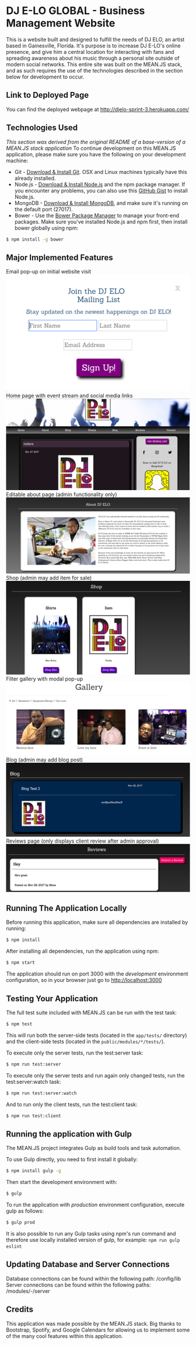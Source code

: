 # DJ E-LO GLOBAL - Business Management Website
This is a website built and designed to fulfill the needs of DJ ELO, an artist based in Gainesville, Florida. It's purpose is to increase DJ E-LO's online presence, and give him a central location for interacting with fans and spreading awareness about his music through a personal site outside of modern social networks.
This entire site was built on the MEAN.JS stack, and as such requires the use of the technologies described in the section below for development to occur.

## Link to Deployed Page
You can find the deployed webpage at http://djelo-sprint-3.herokuapp.com/

## Technologies Used
_This section was derived from the original README of a base-version of a MEAN.JS stack application_
To continue development on this MEAN.JS application, please make sure you have the following on your development machine:

* Git - [Download & Install Git](https://git-scm.com/downloads). OSX and Linux machines typically have this already installed.
* Node.js - [Download & Install Node.js](https://nodejs.org/en/download/) and the npm package manager. If you encounter any problems, you can also use this [GitHub Gist](https://gist.github.com/isaacs/579814) to install Node.js.
* MongoDB - [Download & Install MongoDB](http://www.mongodb.org/downloads), and make sure it's running on the default port (27017).
* Bower - Use the [Bower Package Manager](http://bower.io/) to manage your front-end packages. Make sure you've installed Node.js and npm first, then install bower globally using npm:

```bash
$ npm install -g bower
```

## Major Implemented Features
Email pop-up on initial website visit
![alt text](README-IMG/email-popup.PNG "Email pop-up")
Home page with event stream and social media links
![alt text](README-IMG/landing.PNG "Home page")
Editable about page (admin functionality only)
![alt text](README-IMG/about.PNG "About page")
Shop (admin may add item for sale)
![alt text](README-IMG/shop.PNG "Shop")
Filter gallery with modal pop-up
![alt text](README-IMG/gallery.PNG "Gallery")
Blog (admin may add blog post)
![alt text](README-IMG/blog.PNG "Blog")
Reviews page (only displays client review after admin approval)
![alt text](README-IMG/reviews.PNG "Reviews")

## Running The Application Locally

Before running this application, make sure all dependencies are installed by running:

```bash
$ npm install
```

After installing all dependencies, run the application using npm:

```bash
$ npm start
```

The application should run on port 3000 with the *development* environment configuration, so in your browser just go to [http://localhost:3000](http://localhost:3000)


## Testing Your Application
The full test suite included with MEAN.JS can be run with the test task:

```bash
$ npm test
```
This will run both the server-side tests (located in the `app/tests/` directory) and the client-side tests (located in the `public/modules/*/tests/`).

To execute only the server tests, run the test:server task:

```bash
$ npm run test:server
```

To execute only the server tests and run again only changed tests, run the test:server:watch task:

```bash
$ npm run test:server:watch
```

And to run only the client tests, run the test:client task:

```bash
$ npm run test:client
```

## Running the application with Gulp

The MEAN.JS project integrates Gulp as build tools and task automation.

To use Gulp directly, you need to first install it globally:

```bash
$ npm install gulp -g
```

Then start the development environment with:

```bash
$ gulp
```

To run the application with *production* environment configuration, execute gulp as follows:

```bash
$ gulp prod
```

It is also possible to run any Gulp tasks using npm's run command and therefore use locally installed version of gulp, for example: `npm run gulp eslint`

## Updating Database and Server Connections
Database connections can be found within the following path: /config/lib
Server connections can be found within the following paths: /modules/-/server

## Credits
This application was made possible by the MEAN.JS stack. Big thanks to Bootstrap, Spotify, and Google Calendars for allowing us to implement some of the many cool features within this application.
